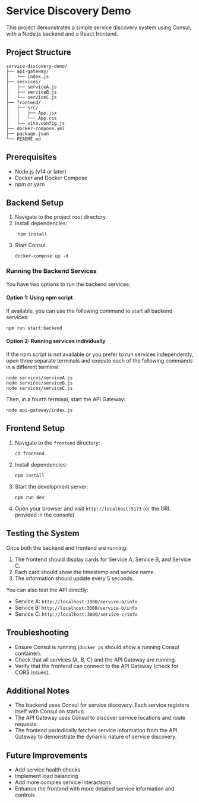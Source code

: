 
# Service Discovery Demo

This project demonstrates a simple service discovery system using Consul, with a Node.js backend and a React frontend.

## Project Structure

```
service-discovery-demo/
├── api-gateway/
│   └── index.js
├── services/
│   ├── serviceA.js
│   ├── serviceB.js
│   └── serviceC.js
├── frontend/
│   ├── src/
│   │   ├── App.jsx
│   │   └── App.css
│   └── vite.config.js
├── docker-compose.yml
├── package.json
└── README.md

```

## Prerequisites

- Node.js (v14 or later)
- Docker and Docker Compose
- npm or yarn

## Backend Setup

1. Navigate to the project root directory.
2. Install dependencies:
   ```
    npm install

   ```
3. Start Consul:
    ```
    docker-compose up -d

    ```

### Running the Backend Services

You have two options to run the backend services:

#### Option 1: Using npm script

If available, you can use the following command to start all backend services:

   ```
npm run start:backend

   ```
    
#### Option 2: Running services individually

If the npm script is not available or you prefer to run services independently, open three separate terminals and execute each of the following commands in a different terminal:

```
node services/serviceA.js
node services/serviceB.js
node services/serviceC.js

```

Then, in a fourth terminal, start the API Gateway:

```
node api-gateway/index.js

```

## Frontend Setup

1. Navigate to the `frontend` directory:
    ```
    cd frontend

    ```
2. Install dependencies:
    ```
    npm install

    ```
3. Start the development server:
    ```
    npm run dev

    ```
4. Open your browser and visit `http://localhost:5173` (or the URL provided in the console).

## Testing the System

Once both the backend and frontend are running:

1. The frontend should display cards for Service A, Service B, and Service C.
2. Each card should show the timestamp and service name.
3. The information should update every 5 seconds.

You can also test the API directly:

- Service A: `http://localhost:3000/service-a/info`
- Service B: `http://localhost:3000/service-b/info`
- Service C: `http://localhost:3000/service-c/info`

## Troubleshooting

- Ensure Consul is running (`docker ps` should show a running Consul container).
- Check that all services (A, B, C) and the API Gateway are running.
- Verify that the frontend can connect to the API Gateway (check for CORS issues).

## Additional Notes

- The backend uses Consul for service discovery. Each service registers itself with Consul on startup.
- The API Gateway uses Consul to discover service locations and route requests.
- The frontend periodically fetches service information from the API Gateway to demonstrate the dynamic nature of service discovery.

## Future Improvements

- Add service health checks
- Implement load balancing
- Add more complex service interactions
- Enhance the frontend with more detailed service information and controls
```